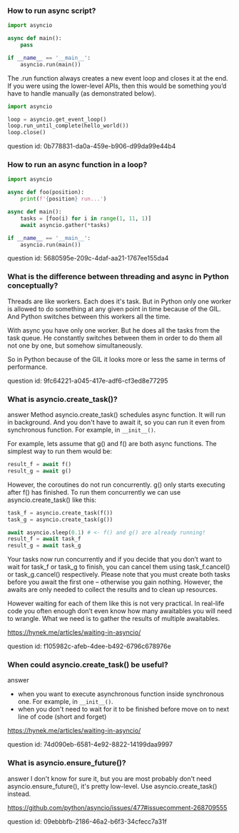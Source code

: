 ### How to run async script?

```python
import asyncio

async def main():
    pass

if __name__ == '__main__':
    asyncio.run(main())
```

The .run function always creates a new event loop and closes it at the end. If you were using the lower-level APIs, 
then this would be something you’d have to handle manually (as demonstrated below).

```python
import asyncio

loop = asyncio.get_event_loop()
loop.run_until_complete(hello_world())
loop.close()
```

question id: 0b778831-da0a-459e-b906-d99da99e44b4


### How to run an async function in a loop?

```python
import asyncio

async def foo(position):
    print(f'{position} run...')

async def main():
    tasks = [foo(i) for i in range(1, 11, 1)]
    await asyncio.gather(*tasks)

if __name__ == '__main__':
    asyncio.run(main())
```

question id: 5680595e-209c-4daf-aa21-1767ee155da4


### What is the difference between threading and async in Python conceptually?

Threads are like workers. Each does it's task. But in Python only one worker is allowed to do something at any
given point in time because of the GIL. And Python switches between this workers all the time. 

With async you have only one worker. But he does all the tasks from the task queue. He constantly switches between them
in order to do them all not one by one, but somehow simultaneously.

So in Python because of the GIL it looks more or less the same in terms of performance.

question id: 9fc64221-a045-417e-adf6-cf3ed8e77295


### What is asyncio.create_task()?

answer
Method asyncio.create_task() schedules async function. It will run in background. And you don't have to await it, 
so you can run it even from synchronous function. For example, in `__init__()`. 

For example, lets assume that g() and f() are both async functions. The simplest way to run them would be: 
```python
result_f = await f()
result_g = await g()
```

However, the coroutines do not run concurrently. g() only starts executing after f() has finished.
To run them concurrently we can use asyncio.create_task() like this:

```python
task_f = asyncio.create_task(f())
task_g = asyncio.create_task(g())

await asyncio.sleep(0.1) # <- f() and g() are already running!
result_f = await task_f
result_g = await task_g
```

Your tasks now run concurrently and if you decide that you don’t want to wait for task_f or task_g to finish, 
you can cancel them using task_f.cancel() or task_g.cancel() respectively. Please note that you must create both tasks 
before you await the first one – otherwise you gain nothing. However, the awaits are only needed to collect the results 
and to clean up resources.

However waiting for each of them like this is not very practical. In real-life code you often enough don’t even know how 
many awaitables you will need to wrangle. What we need is to gather the results of multiple awaitables.

https://hynek.me/articles/waiting-in-asyncio/

question id: f105982c-afeb-4dee-b492-6796c678976e


### When could asyncio.create_task() be useful?

answer
- when you want to execute asynchronous function inside synchronous one. For example, in `__init__()`. 
- when you don't need to wait for it to be finished before move on to next line of code (short and forget)

https://hynek.me/articles/waiting-in-asyncio/

question id: 74d090eb-6581-4e92-8822-14199daa9997


### What is asyncio.ensure_future()? 

answer
I don't know for sure it, but you are most probably don't need asyncio.ensure_future(), it's pretty low-level. Use
asyncio.create_task() instead.

https://github.com/python/asyncio/issues/477#issuecomment-268709555

question id: 09ebbbfb-2186-46a2-b6f3-34cfecc7a31f
